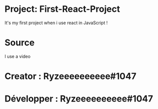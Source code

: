 # Project: First-React-Project

  It's my first project when i use react in JavaScript !

# Source

  I use a video 

# Creator : Ryzeeeeeeeeee#1047
# Développer : Ryzeeeeeeeeee#1047
